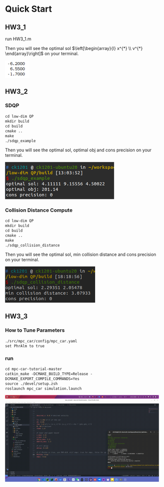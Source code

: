 # Quick Start

## HW3_1

run HW3_1.m

Then you will see the optimal sol $\left[\begin{array}{l}
x^{*} \\
v^{*}
\end{array}\right]$ on your terminal.

![image-20220804135523314](attachments/image-20220804135523314.png)

## HW3_2

### SDQP

```
cd low-dim QP
mkdir build
cd build
cmake ..
make
./sdqp_example
```

Then you will see the optimal sol, optimal obj and cons precision on your terminal.

![image-20220801130522196](attachments/image-20220801130522196.png)

### Collision Distance Compute

```
cd low-dim QP
mkdir build
cd build
cmake ..
make
./sdqp_collision_distance
```

Then you will see the optimal sol, min collision distance and cons precision on your terminal.

![image-20220805181910886](attachments/image-20220805181910886.png)

## HW3_3

### How to Tune Parameters

```
./src/mpc_car/config/mpc_car.yaml
set PhrAlm to true
```

### run

```
cd mpc-car-tutorial-master
catkin_make -DCMAKE_BUILD_TYPE=Release -DCMAKE_EXPORT_COMPILE_COMMANDS=Yes
source ./devel/setup.zsh
roslaunch mpc_car simulation.launch
```

![HW3_3_example](attachments/HW3_3_example.gif)